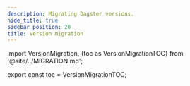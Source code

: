```yaml
---
description: Migrating Dagster versions.
hide_title: true
sidebar_position: 20
title: Version migration
---
```


import VersionMigration, {toc as VersionMigrationTOC} from '@site/../MIGRATION.md';

<VersionMigration />

export const toc = VersionMigrationTOC;
